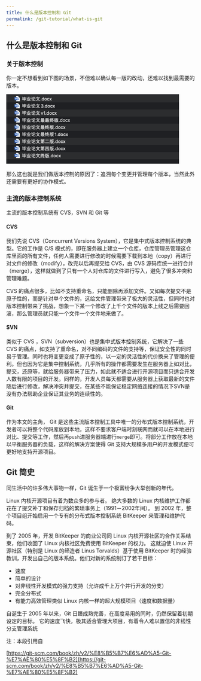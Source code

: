 ```yaml
---
title: 什么是版本控制和 Git
permalink: /git-tutorial/what-is-git
---
```


## 什么是版本控制和 Git

### 关于版本控制

你一定不想看到如下图的场景，不但难以确认每一版的改动，还难以找到最需要的版本。

![图片](./../../.vuepress/public/images/uQyoTPlLtpJme36w.png)

那么这也就是我们做版本控制的原因了：追溯每个变更并管理每个版本，当然此外还需要有更好的协作模式。

### 主流的版本控制系统

主流的版本控制系统有 CVS，SVN 和 Git 等

#### CVS

我们先说 CVS（Concurrent Versions System），它是集中式版本控制系统的典型。它的工作是 C/S 模式的，即在服务器上建立一个仓库，仓库管理员管理这仓库里面的所有文件，任何人需要进行修改的时候需要下载到本地（copy）再进行对文件的修改（modify），改完以后再提交给 CVS，由 CVS 源码库统一进行合并（merge），这样就做到了只有一个人对仓库的文件进行写入，避免了很多冲突和管理难题。

CVS 的痛点很多，比如不支持重命名，只能删除再添加文件。又如每次提交不是原子性的，而是针对单个文件的，这给文件管理带来了极大的灵活性，但同时也对版本控制带来了挑战，想象一下某一个修改了上千个文件的版本上线之后需要回滚，那么管理员就只能一个文件一个文件地来做了。

#### SVN

类似于 CVS ，SVN（subversion）也是集中式版本控制系统，它解决了一些 CVS 的痛点，如支持了重命名，对不同编码的文件的支持等，保证安全性的同时易于管理。同时也将变更变成了原子性的，以一定的灵活性的代价换来了管理的便利。但也因为它是集中控制系统，几乎所有的操作都需要发生在服务器上如对比，提交，还原等，就给服务器带来了压力，如此就不适合进行开源项目而只适合开发人数有限的项目的开发。同样的，开发人员每天都需要从服务器上获取最新的文件随后进行修改，解决冲突并提交，在某些不能保证稳定网络连接的情况下SVN是没有办法帮助企业保证其业务的连续性的。

#### Git

作为本文的主角， Git 是这些主流版本控制工具中唯一的分布式版本控制系统，开发者可以将整个代码库放到本地，这样不要求客户端时刻联网而就可以在本地进行对比、提交等工作，然后再`push`进服务器端进行`merge`即可。将部分工作放在本地以平衡服务器的负载，这样的解决方案使得 Git 支持大规模多用户的开发模式便可更好地支持开源项目。

## Git 简史

同生活中的许多伟大事物一样，Git 诞生于一个极富纷争大举创新的年代。

Linux 内核开源项目有着为数众多的参与者。 绝大多数的 Linux 内核维护工作都花在了提交补丁和保存归档的繁琐事务上（1991－2002年间）。 到 2002 年，整个项目组开始启用一个专有的分布式版本控制系统 BitKeeper 来管理和维护代码。

到了 2005 年，开发 BitKeeper 的商业公司同 Linux 内核开源社区的合作关系结束，他们收回了 Linux 内核社区免费使用 BitKeeper 的权力。 这就迫使 Linux 开源社区（特别是 Linux 的缔造者 Linus Torvalds）基于使用 BitKeeper 时的经验教训，开发出自己的版本系统。他们对新的系统制订了若干目标：

* 速度
* 简单的设计
* 对非线性开发模式的强力支持（允许成千上万个并行开发的分支）
* 完全分布式
* 有能力高效管理类似 Linux 内核一样的超大规模项目（速度和数据量）

自诞生于 2005 年以来，Git 日臻成熟完善，在高度易用的同时，仍然保留着初期设定的目标。 它的速度飞快，极其适合管理大项目，有着令人难以置信的非线性分支管理系统

注：本段引用自

[https://git-scm.com/book/zh/v2/%E8%B5%B7%E6%AD%A5-Git-%E7%AE%80%E5%8F%B2](https://git-scm.com/book/zh/v2/%E8%B5%B7%E6%AD%A5-Git-%E7%AE%80%E5%8F%B2)
